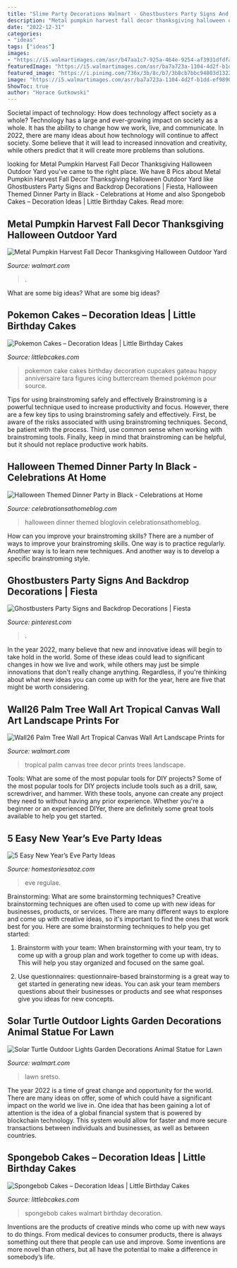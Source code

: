 ```yaml
---
title: "Slime Party Decorations Walmart - Ghostbusters Party Signs And Backdrop Decorations"
description: "Metal pumpkin harvest fall decor thanksgiving halloween outdoor yard"
date: "2022-12-31"
categories:
- "ideas"
tags: ["ideas"]
images:
- "https://i5.walmartimages.com/asr/b47aa1c7-925a-464e-9254-af3931dfdfab.5b557117b38715218f340c20e283bf86.jpeg"
featuredImage: "https://i5.walmartimages.com/asr/ba7a723a-1104-4d2f-b1dd-ef98907ef4b8.faf87a0b642dad9891385a8e07a54f6d.jpeg"
featured_image: "https://i.pinimg.com/736x/3b/8c/b7/3b8cb7bbc94803d13225f42947fd4684.jpg"
image: "https://i5.walmartimages.com/asr/ba7a723a-1104-4d2f-b1dd-ef98907ef4b8.faf87a0b642dad9891385a8e07a54f6d.jpeg"
ShowToc: true
author: "Horace Gutkowski"
---
```



Societal impact of technology: How does technology affect society as a whole?
Technology has a large and ever-growing impact on society as a whole. It has the ability to change how we work, live, and communicate. In 2022, there are many ideas about how technology will continue to affect society. Some believe that it will lead to increased innovation and creativity, while others predict that it will create more problems than solutions.

	

		
looking for Metal Pumpkin Harvest Fall Decor Thanksgiving Halloween Outdoor Yard you've came to the right place. We have 8 Pics about Metal Pumpkin Harvest Fall Decor Thanksgiving Halloween Outdoor Yard like Ghostbusters Party Signs and Backdrop Decorations | Fiesta, Halloween Themed Dinner Party in Black - Celebrations at Home and also Spongebob Cakes – Decoration Ideas | Little Birthday Cakes. Read more:
		
    
## Metal Pumpkin Harvest Fall Decor Thanksgiving Halloween Outdoor Yard

<img loading=lazy src="https://i5.walmartimages.com/asr/b47aa1c7-925a-464e-9254-af3931dfdfab.5b557117b38715218f340c20e283bf86.jpeg" onerror="this.onerror=null;this.src='https://tse3.mm.bing.net/th?id=OIP.h4hwTlbx-ZygTAxd8kY4kAHaKk&amp;pid=15.1';" alt="Metal Pumpkin Harvest Fall Decor Thanksgiving Halloween Outdoor Yard">

_Source: walmart.com_

>. 

	

What are some big ideas?
What are some big ideas?

    
## Pokemon Cakes – Decoration Ideas | Little Birthday Cakes

<img loading=lazy src="http://www.littlebcakes.com/wp-content/uploads/2013/08/Pokemon-Cake.jpg" onerror="this.onerror=null;this.src='https://tse3.mm.bing.net/th?id=OIP.5Jnaop4Ql0j6ZNAMDDGmIwHaHX&amp;pid=15.1';" alt="Pokemon Cakes – Decoration Ideas | Little Birthday Cakes">

_Source: littlebcakes.com_

>pokemon cake cakes birthday decoration cupcakes gateau happy anniversaire tara figures icing buttercream themed pokémon pour source. 

	

Tips for using brainstroming safely and effectively
Brainstroming is a powerful technique used to increase productivity and focus. However, there are a few key tips to using brainstroming safely and effectively. First, be aware of the risks associated with using brainstroming techniques. Second, be patient with the process. Third, use common sense when working with brainstroming tools. Finally, keep in mind that brainstroming can be helpful, but it should not replace productive work habits.

    
## Halloween Themed Dinner Party In Black - Celebrations At Home

<img loading=lazy src="http://celebrationsathomeblog.com/wp-content/uploads/2017/10/black-halloween-tablescape.jpg" onerror="this.onerror=null;this.src='https://tse2.mm.bing.net/th?id=OIP.-bkEKbUifa3Xj0xCWgU54wHaK2&amp;pid=15.1';" alt="Halloween Themed Dinner Party in Black - Celebrations at Home">

_Source: celebrationsathomeblog.com_

>halloween dinner themed bloglovin celebrationsathomeblog. 

	

How can you improve your brainstroming skills?
There are a number of ways to improve your brainstroming skills. One way is to practice regularly. Another way is to learn new techniques. And another way is to develop a specific brainstroming style.

    
## Ghostbusters Party Signs And Backdrop Decorations | Fiesta

<img loading=lazy src="https://i.pinimg.com/736x/3b/8c/b7/3b8cb7bbc94803d13225f42947fd4684.jpg" onerror="this.onerror=null;this.src='https://tse4.mm.bing.net/th?id=OIP.EH9BWMxrw10a1Z_I2pSl2QHaJ4&amp;pid=15.1';" alt="Ghostbusters Party Signs and Backdrop Decorations | Fiesta">

_Source: pinterest.com_

>. 

	

In the year 2022, many believe that new and innovative ideas will begin to take hold in the world. Some of these ideas could lead to significant changes in how we live and work, while others may just be simple innovations that don't really change anything. Regardless, if you're thinking about what new ideas you can come up with for the year, here are five that might be worth considering.

    
## Wall26 Palm Tree Wall Art Tropical Canvas Wall Art Landscape Prints For

<img loading=lazy src="https://i5.walmartimages.com/asr/cc4bfb15-beb4-46ec-9976-163de74542ed_1.ab3a1d2b350f85b1fedced03c48437f8.jpeg" onerror="this.onerror=null;this.src='https://tse4.mm.bing.net/th?id=OIP.770SDfnq3GgQORvrNemlyAHaHa&amp;pid=15.1';" alt="Wall26 Palm Tree Wall Art Tropical Canvas Wall Art Landscape Prints for">

_Source: walmart.com_

>tropical palm canvas tree decor prints trees landscape. 

	

Tools: What are some of the most popular tools for DIY projects?
Some of the most popular tools for DIY projects include tools such as a drill, saw, screwdriver, and hammer. With these tools, anyone can create any project they need to without having any prior experience. Whether you're a beginner or an experienced DIYer, there are definitely some great tools available to help you get started.

    
## 5 Easy New Year’s Eve Party Ideas

<img loading=lazy src="https://www.homestoriesatoz.com/wp-content/uploads/2016/12/Easy-New-Years-Eve-Party-Ideas-8-790x1193.jpg" onerror="this.onerror=null;this.src='https://tse2.mm.bing.net/th?id=OIP.II-i5M03WfSnoQeJIeBOSQHaLL&amp;pid=15.1';" alt="5 Easy New Year’s Eve Party Ideas">

_Source: homestoriesatoz.com_

>eve regulae. 

	

Brainstorming: What are some brainstorming techniques?
Creative brainstorming techniques are often used to come up with new ideas for businesses, products, or services. There are many different ways to explore and come up with creative ideas, so it's important to find the ones that work best for you. Here are some brainstorming techniques to help you get started:
1. Brainstorm with your team: When brainstorming with your team, try to come up with a group plan and work together to come up with ideas. This will help you stay organized and focused on the same goal.

2. Use questionnaires: questionnaire-based brainstorming is a great way to get started in generating new ideas. You can ask your team members questions about their businesses or products and see what responses give you ideas for new concepts.


    
## Solar Turtle Outdoor Lights Garden Decorations Animal Statue For Lawn

<img loading=lazy src="https://i5.walmartimages.com/asr/ba7a723a-1104-4d2f-b1dd-ef98907ef4b8.faf87a0b642dad9891385a8e07a54f6d.jpeg" onerror="this.onerror=null;this.src='https://tse2.mm.bing.net/th?id=OIP.v9KE3afWG_oCkrxGbA6vPQHaHa&amp;pid=15.1';" alt="Solar Turtle Outdoor Lights Garden Decorations Animal Statue for Lawn">

_Source: walmart.com_

>lawn sretso. 

	

The year 2022 is a time of great change and opportunity for the world. There are many ideas on offer, some of which could have a significant impact on the world we live in. One idea that has been gaining a lot of attention is the idea of a global financial system that is powered by blockchain technology. This system would allow for faster and more secure transactions between individuals and businesses, as well as between countries.

    
## Spongebob Cakes – Decoration Ideas | Little Birthday Cakes

<img loading=lazy src="http://www.littlebcakes.com/wp-content/uploads/2013/08/Spongebob-Cakes-At-Walmart.jpg" onerror="this.onerror=null;this.src='https://tse3.mm.bing.net/th?id=OIP.TxNmBio8HsaHcTmpLCLpfQHaJ4&amp;pid=15.1';" alt="Spongebob Cakes – Decoration Ideas | Little Birthday Cakes">

_Source: littlebcakes.com_

>spongebob cakes walmart birthday decoration. 

	

Inventions are the products of creative minds who come up with new ways to do things. From medical devices to consumer products, there is always something out there that people can use and improve. Some inventions are more novel than others, but all have the potential to make a difference in somebody’s life.

